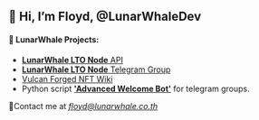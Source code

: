 ## 👋 Hi, I’m Floyd, @LunarWhaleDev

#### 👀 **LunarWhale Projects:**
- [**LunarWhale LTO Node** API](server.lunarwhale.co.th)
- [**LunarWhale LTO Node** Telegram Group](https://tg.lunarwhale.co.th)
- [Vulcan Forged NFT Wiki](https://vulcannfts.com/wiki/Main_Page)
- Python script [**'Advanced Welcome Bot'**](https://github.com/LunarWhaleDev/advanced_welcome_bot) for telegram groups.

📨Contact me at *floyd@lunarwhale.co.th*

<!---
LunarWhaleDev/LunarWhaleDev is a ✨ special ✨ repository because its `README.md` (this file) appears on your GitHub profile.
You can click the Preview link to take a look at your changes.
--->
